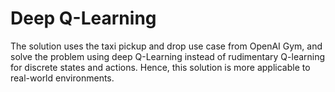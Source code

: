 # Deep Q-Learning
The solution uses the taxi pickup and drop use case from OpenAI Gym, and solve the problem using deep Q-Learning instead of rudimentary Q-learning for discrete states and actions. Hence, this solution is more applicable to real-world environments.

